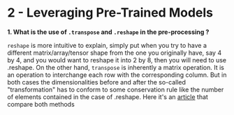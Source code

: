 # 2 - Leveraging Pre-Trained Models

__1. What is the use of `.transpose` and `.reshape` in the pre-processing ?__

`reshape` is more intuitive to explain, simply put when you try to have a different matrix/array/tensor shape from the one you originally have, say 4 by 4, and you would want to reshape it into 2 by 8, then you will need to use .reshape. On the other hand, `transpose` is inherently a matrix operation. It is an operation to interchange each row with the corresponding column. But in both cases the dimensionalities before and after the so-called "transformation" has to conform to some conservation rule like the number of elements contained in the case of .reshape. Here it's an [article](https://lihan.me/2018/01/numpy-reshape-and-transpose/) that compare both methods
